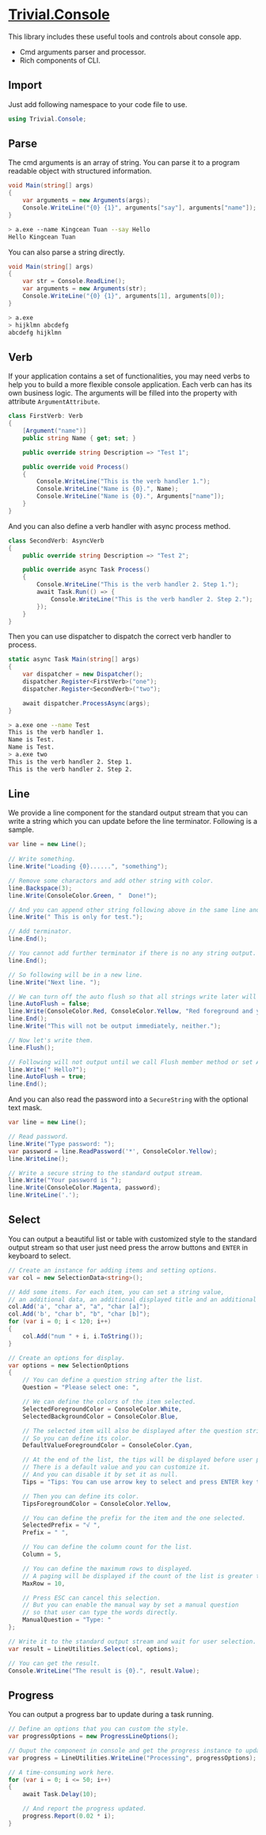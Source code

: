 ﻿# [Trivial.Console](https://github.com/nuscien/trivial/wiki/console)

This library includes these useful tools and controls about console app.

- Cmd arguments parser and processor.
- Rich components of CLI.

## Import

Just add following namespace to your code file to use.

```csharp
using Trivial.Console;
```

## Parse

The cmd arguments is an array of string.
You can parse it to a program readable object with structured information.

```csharp
void Main(string[] args)
{
    var arguments = new Arguments(args);
    Console.WriteLine("{0} {1}", arguments["say"], arguments["name"]);
}
```

```sh
> a.exe --name Kingcean Tuan --say Hello
Hello Kingcean Tuan
```

You can also parse a string directly.

```csharp
void Main(string[] args)
{
    var str = Console.ReadLine();
    var arguments = new Arguments(str);
    Console.WriteLine("{0} {1}", arguments[1], arguments[0]);
}
```

```sh
> a.exe
> hijklmn abcdefg
abcdefg hijklmn
```


## Verb

If your application contains a set of functionalities, you may need verbs to help you to build a more flexible console application.
Each verb can has its own business logic. The arguments will be filled into the property with attribute `ArgumentAttribute`.

```csharp
class FirstVerb: Verb
{
    [Argument("name")]
    public string Name { get; set; }

    public override string Description => "Test 1";

    public override void Process()
    {
        Console.WriteLine("This is the verb handler 1.");
        Console.WriteLine("Name is {0}.", Name);
        Console.WriteLine("Name is {0}.", Arguments["name"]);
    }
}
```

And you can also define a verb handler with async process method.

```csharp
class SecondVerb: AsyncVerb
{
    public override string Description => "Test 2";

    public override async Task Process()
    {
        Console.WriteLine("This is the verb handler 2. Step 1.");
        await Task.Run(() => {
            Console.WriteLine("This is the verb handler 2. Step 2.");
        });
    }
}
```

Then you can use dispatcher to dispatch the correct verb handler to process.

```csharp
static async Task Main(string[] args)
{
    var dispatcher = new Dispatcher();
    dispatcher.Register<FirstVerb>("one");
    dispatcher.Register<SecondVerb>("two");

    await dispatcher.ProcessAsync(args);
}
```

```sh
> a.exe one --name Test
This is the verb handler 1.
Name is Test.
Name is Test.
> a.exe two
This is the verb handler 2. Step 1.
This is the verb handler 2. Step 2.
```

## Line

We provide a line component for the standard output stream that you can write a string which you can update before the line terminator.
Following is a sample.

```csharp
var line = new Line();
    
// Write something.
line.Write("Loading {0}......", "something");

// Remove some charactors and add other string with color.
line.Backspace(3);
line.Write(ConsoleColor.Green, "  Done!");

// And you can append other string following above in the same line and in the default color.
line.Write(" This is only for test.");

// Add terminator.
line.End();

// You cannot add further terminator if there is no any string output.
line.End();

// So following will be in a new line.
line.Write("Next line. ");

// We can turn off the auto flush so that all strings write later will be in an output queue.
line.AutoFlush = false;
line.Write(ConsoleColor.Red, ConsoleColor.Yellow, "Red foreground and yellow background");
line.End();
line.Write("This will not be output immediately, neither.");

// Now let's write them.
line.Flush();

// Following will not output until we call Flush member method or set AutoFlush property as true.
line.Write(" Hello?");
line.AutoFlush = true;
line.End();
```

And you can also read the password into a `SecureString` with the optional text mask.

```csharp
var line = new Line();

// Read password.
line.Write("Type password: ");
var password = line.ReadPassword('*', ConsoleColor.Yellow);
line.WriteLine();

// Write a secure string to the standard output stream.
line.Write("Your password is ");
line.Write(ConsoleColor.Magenta, password);
line.WriteLine('.');
```

## Select

You can output a beautiful list or table with customized style to the standard output stream 
so that user just need press the arrow buttons and `ENTER` in keyboard to select.

```csharp
// Create an instance for adding items and setting options.
var col = new SelectionData<string>();

// Add some items. For each item, you can set a string value,
// an additional data, an additional displayed title and an additional hot key.
col.Add('a', "char a", "a", "char [a]");
col.Add('b', "char b", "b", "char [b]");
for (var i = 0; i < 120; i++)
{
    col.Add("num " + i, i.ToString());
}

// Create an options for display.
var options = new SelectionOptions
{
    // You can define a question string after the list.
    Question = "Please select one: ",

    // We can define the colors of the item selected.
    SelectedForegroundColor = ConsoleColor.White,
    SelectedBackgroundColor = ConsoleColor.Blue,

    // The selected item will also be displayed after the question string.
    // So you can define its color.
    DefaultValueForegroundColor = ConsoleColor.Cyan,

    // At the end of the list, the tips will be displayed before user press any key.
    // There is a default value and you can customize it.
    // And you can disable it by set it as null.
    Tips = "Tips: You can use arrow key to select and press ENTER key to continue.",

    // Then you can define its color.
    TipsForegroundColor = ConsoleColor.Yellow,

    // You can define the prefix for the item and the one selected.
    SelectedPrefix = "√ ",
    Prefix = " ",

    // You can define the column count for the list.
    Column = 5,

    // You can define the maximum rows to displayed.
    // A paging will be displayed if the count of the list is greater than it.
    MaxRow = 10,

    // Press ESC can cancel this selection.
    // But you can enable the manual way by set a manual question
    // so that user can type the words directly.
    ManualQuestion = "Type: "
};

// Write it to the standard output stream and wait for user selection.
var result = LineUtilities.Select(col, options);

// You can get the result.
Console.WriteLine("The result is {0}.", result.Value);
```

## Progress

You can output a progress bar to update during a task running.

```csharp
// Define an options that you can custom the style.
var progressOptions = new ProgressLineOptions();

// Ouput the component in console and get the progress instance to update.
var progress = LineUtilities.WriteLine("Processing", progressOptions);

// A time-consuming work here.
for (var i = 0; i <= 50; i++)
{
    await Task.Delay(10);

    // And report the progress updated.
    progress.Report(0.02 * i);
}
```
